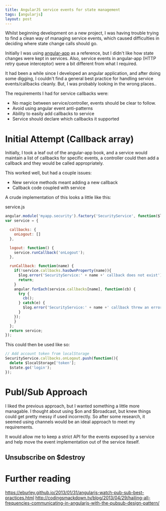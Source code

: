 ```yaml
---
title: AngularJS service events for state management
tags: [angularjs]
layout: post
---
```


Whilst beginning development on a new project, I was having trouble trying to find a clean way of managing service events, which caused difficulties in deciding where state change calls should go.

Initially I was using [angular-app](https://github.com/angular-app/angular-app) as a reference, but I didn't like how state changes were kept in services. Also, service events in angular-app (HTTP retry queue interceptor) were a bit different from what I required.

It had been a while since I developed an angular application, and after doing some digging, I couldn't find a general best practice for handling service events/callbacks cleanly. But, I was probably looking in the wrong places..

The requirements I had for service callbacks were:

- No magic between service/controller, events should be clear to follow.
- Avoid using angular event anti-patterns
- Ability to easily add callbacks to service
- Service should declare which callbacks it supported

# Initial Attempt (Callback array)

Initially, I took a leaf out of the angular-app book, and a service would maintain a list of callbacks for specific events, a controller could then add a callback and they would be called appropriately.

This worked well, but had a couple issues:

- New service methods meant adding a new callback
- Callback code coupled with service

A crude implementation of this looks a little like this:

service.js

```javascript
angular.module('myapp.security').factory('SecurityService', function($log){
var service = {

  callbacks: {
    onLogout: []
  },

  logout: function() {
    service.runCallback('onLogout');
  },

  runCallback: function(name) {
    if(!service.callbacks.hasOwnProperty(name)){
      $log.error('SecurityService:' + name +' callback does not exist');
      return;
    }
    angular.forEach(service.callbacks[name], function(cb) {
      try {
        cb();
      } catch(e) {
        $log.error('SecurityService:' + name +' callback threw an error' + e);
      }
    });
    }
  };
  return service;
});

```

This could then be used like so:

```javascript
// Add account token from localStorage
SecurityService.callbacks.onLogout.push(function(){
  delete $localStorage['token'];
  $state.go('login');
});
```

# Publ/Sub Approach

I liked the previous approach, but I wanted something a little more managable. I thought about using $on and $broadcast, but knew things could get pretty messy if used incorrectly. So after some research, it seemed using channels would be an ideal approach to meet my requirements.

It would allow me to keep a strict API for the events exposed by a service and help move the event implementation out of the service iteself. 



## Unsubscribe on $destroy

# Further reading

https://eburley.github.io/2013/01/31/angularjs-watch-pub-sub-best-practices.html
http://codingsmackdown.tv/blog/2013/04/29/hailing-all-frequencies-communicating-in-angularjs-with-the-pubsub-design-pattern/

